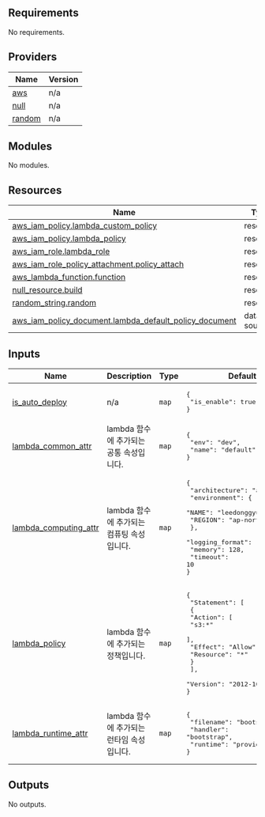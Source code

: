 <!-- BEGIN_TF_DOCS -->

## Requirements

No requirements.

## Providers

| Name                                                      | Version |
| --------------------------------------------------------- | ------- |
| <a name="provider_aws"></a> [aws](#provider_aws)          | n/a     |
| <a name="provider_null"></a> [null](#provider_null)       | n/a     |
| <a name="provider_random"></a> [random](#provider_random) | n/a     |

## Modules

No modules.

## Resources

| Name                                                                                                                                                         | Type        |
| ------------------------------------------------------------------------------------------------------------------------------------------------------------ | ----------- |
| [aws_iam_policy.lambda_custom_policy](https://registry.terraform.io/providers/hashicorp/aws/latest/docs/resources/iam_policy)                                | resource    |
| [aws_iam_policy.lambda_policy](https://registry.terraform.io/providers/hashicorp/aws/latest/docs/resources/iam_policy)                                       | resource    |
| [aws_iam_role.lambda_role](https://registry.terraform.io/providers/hashicorp/aws/latest/docs/resources/iam_role)                                             | resource    |
| [aws_iam_role_policy_attachment.policy_attach](https://registry.terraform.io/providers/hashicorp/aws/latest/docs/resources/iam_role_policy_attachment)       | resource    |
| [aws_lambda_function.function](https://registry.terraform.io/providers/hashicorp/aws/latest/docs/resources/lambda_function)                                  | resource    |
| [null_resource.build](https://registry.terraform.io/providers/hashicorp/null/latest/docs/resources/resource)                                                 | resource    |
| [random_string.random](https://registry.terraform.io/providers/hashicorp/random/latest/docs/resources/string)                                                | resource    |
| [aws_iam_policy_document.lambda_default_policy_document](https://registry.terraform.io/providers/hashicorp/aws/latest/docs/data-sources/iam_policy_document) | data source |

## Inputs

| Name                                                                                             | Description                               | Type  | Default                                                                                                                                                                                                         | Required |
| ------------------------------------------------------------------------------------------------ | ----------------------------------------- | ----- | --------------------------------------------------------------------------------------------------------------------------------------------------------------------------------------------------------------- | :------: |
| <a name="input_is_auto_deploy"></a> [is_auto_deploy](#input_is_auto_deploy)                      | n/a                                       | `map` | <pre>{<br/> "is_enable": true<br/>}</pre>                                                                                                                                                                       |    no    |
| <a name="input_lambda_common_attr"></a> [lambda_common_attr](#input_lambda_common_attr)          | lambda 함수에 추가되는 공통 속성입니다.   | `map` | <pre>{<br/> "env": "dev",<br/> "name": "default"<br/>}</pre>                                                                                                                                                    |    no    |
| <a name="input_lambda_computing_attr"></a> [lambda_computing_attr](#input_lambda_computing_attr) | lambda 함수에 추가되는 컴퓨팅 속성입니다. | `map` | <pre>{<br/> "architecture": "arm64",<br/> "environment": {<br/> "NAME": "leedonggyu",<br/> "REGION": "ap-northeast-2"<br/> },<br/> "logging_format": "JSON",<br/> "memory": 128,<br/> "timeout": 10<br/>}</pre> |    no    |
| <a name="input_lambda_policy"></a> [lambda_policy](#input_lambda_policy)                         | lambda 함수에 추가되는 정책입니다.        | `map` | <pre>{<br/> "Statement": [<br/> {<br/> "Action": [<br/> "s3:*"<br/> ],<br/> "Effect": "Allow",<br/> "Resource": "\*"<br/> }<br/> ],<br/> "Version": "2012-10-17"<br/>}</pre>                                    |    no    |
| <a name="input_lambda_runtime_attr"></a> [lambda_runtime_attr](#input_lambda_runtime_attr)       | lambda 함수에 추가되는 런타임 속성입니다. | `map` | <pre>{<br/> "filename": "bootstrap.zip",<br/> "handler": "bootstrap",<br/> "runtime": "provided.al2"<br/>}</pre>                                                                                                |    no    |

## Outputs

No outputs.

<!-- END_TF_DOCS -->

